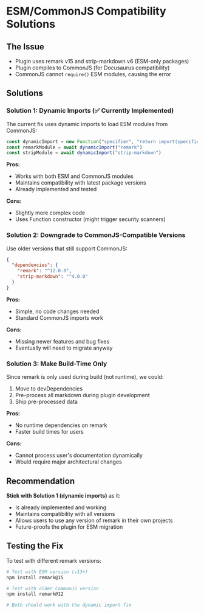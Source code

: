 # ESM/CommonJS Compatibility Solutions

## The Issue

- Plugin uses remark v15 and strip-markdown v6 (ESM-only packages)
- Plugin compiles to CommonJS (for Docusaurus compatibility)
- CommonJS cannot `require()` ESM modules, causing the error

## Solutions

### Solution 1: Dynamic Imports (✅ Currently Implemented)

The current fix uses dynamic imports to load ESM modules from CommonJS:

```typescript
const dynamicImport = new Function("specifier", "return import(specifier)")
const remarkModule = await dynamicImport("remark")
const stripModule = await dynamicImport("strip-markdown")
```

**Pros:**

- Works with both ESM and CommonJS modules
- Maintains compatibility with latest package versions
- Already implemented and tested

**Cons:**

- Slightly more complex code
- Uses Function constructor (might trigger security scanners)

### Solution 2: Downgrade to CommonJS-Compatible Versions

Use older versions that still support CommonJS:

```json
{
  "dependencies": {
    "remark": "^12.0.0",
    "strip-markdown": "^4.0.0"
  }
}
```

**Pros:**

- Simple, no code changes needed
- Standard CommonJS imports work

**Cons:**

- Missing newer features and bug fixes
- Eventually will need to migrate anyway

### Solution 3: Make Build-Time Only

Since remark is only used during build (not runtime), we could:

1. Move to devDependencies
2. Pre-process all markdown during plugin development
3. Ship pre-processed data

**Pros:**

- No runtime dependencies on remark
- Faster build times for users

**Cons:**

- Cannot process user's documentation dynamically
- Would require major architectural changes

## Recommendation

**Stick with Solution 1 (dynamic imports)** as it:

- Is already implemented and working
- Maintains compatibility with all versions
- Allows users to use any version of remark in their own projects
- Future-proofs the plugin for ESM migration

## Testing the Fix

To test with different remark versions:

```bash
# Test with ESM version (v13+)
npm install remark@15

# Test with older CommonJS version
npm install remark@12

# Both should work with the dynamic import fix
```
